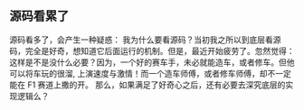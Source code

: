 ## 源码看累了
源码看多了，会产生一种疑惑： 我为什么要看源码？当初我之所以到底层看源码，完全是好奇，想知道它后面运行的机制。但是，最近开始疲劳了。忽然觉得：这样是不是没什么必要？因为，一个好的赛车手，未必就能造车，或者修车。但他可以将车玩的很溜, 上演速度与激情！而一个造车师傅，或者修车师傅，却不一定能在 F1 赛道上撒的开。
那么，如果满足了好奇心之后，还有必要去深究底层的实现逻辑么？
